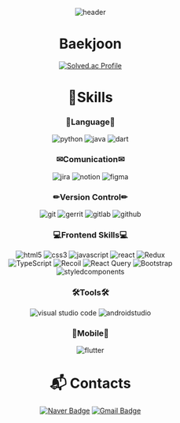 <div align=center>

![header](https://capsule-render.vercel.app/api?type=waving&color=0:008000,100:81c147&height=200&section=header&text=Jeong%20SooWan%20😁&fontSize=55)

# Baekjoon
[![Solved.ac Profile](http://mazassumnida.wtf/api/v2/generate_badge?boj=krkdhs6240)](https://solved.ac/krkdhs6240/)<br>  


# 💪Skills
### 📖Language📖
<img src="https://img.shields.io/badge/python-3670A0?style=for-the-badge&logo=python&logoColor=white" alt="python" />
<img src="https://img.shields.io/badge/Java-ED8B00?style=for-the-badge&logo=openjdk&logoColor=white" alt="java" />
<img src="https://img.shields.io/badge/Dart-0175C2?style=for-the-badge&logo=Dart&logoColor=white" alt="dart" />

### ✉Comunication✉
<img src="https://img.shields.io/badge/Jira-0052CC?style=for-the-badge&logo=Jira&logoColor=white" alt="jira" />
<img src="https://img.shields.io/badge/Notion-000000?style=for-the-badge&logo=Notion&logoColor=white" alt="notion" />
<img src="https://img.shields.io/badge/Figma-F24E1E?style=for-the-badge&logo=Figma&logoColor=white" alt="figma" />

### ✏Version Control✏
<img src="https://img.shields.io/badge/Git-F05032?style=for-the-badge&logo=Git&logoColor=white" alt="git" />
<img src="https://img.shields.io/badge/Gerrit-EEEEEE?style=for-the-badge&logo=Gerrit&logoColor=white" alt="gerrit" />
<img src="https://img.shields.io/badge/Gitlab-FC6D26?style=for-the-badge&logo=Gitlab&logoColor=white" alt="gitlab" />
<img src="https://img.shields.io/badge/Github-181717?style=for-the-badge&logo=Github&logoColor=white" alt="github" />

### 💻Frontend Skills💻
<img src="https://img.shields.io/badge/HTML5-E34F26?style=for-the-badge&logo=HTML5&logoColor=white" alt="html5" />
<img src="https://img.shields.io/badge/CSS3-1572B6?style=for-the-badge&logo=CSS3&logoColor=white" alt="css3" />
<img src="https://img.shields.io/badge/JavaScript-F7DF1E?style=for-the-badge&logo=JavaScript&logoColor=white" alt="javascript" />
<img src="https://img.shields.io/badge/React-61DAFB?style=for-the-badge&logo=React&logoColor=white" alt="react" />
<img src="https://img.shields.io/badge/Redux-764ABC?style=for-the-badge&logo=Redux&logoColor=white" alt="Redux" /> <br />
<img src="https://img.shields.io/badge/TypeScript-3178C6?style=for-the-badge&logo=TypeScript&logoColor=white" alt="TypeScript" />
<img src="https://img.shields.io/badge/Recoil-3578E5?style=for-the-badge&logo=Recoil&logoColor=white" alt="Recoil" />
<img src="https://img.shields.io/badge/React Query-FF4154?style=for-the-badge&logo=React Query&logoColor=white" alt="React Query" />
<img src="https://img.shields.io/badge/Bootstrap-7952B3?style=for-the-badge&logo=Bootstrap&logoColor=white" alt="Bootstrap" /> <br />
<img src="https://img.shields.io/badge/styledcomponents-DB7093?style=for-the-badge&logo=styledcomponents&logoColor=white" alt="styledcomponents" />

### 🛠Tools🛠
<img src="https://img.shields.io/badge/visual studio code-007ACC?style=for-the-badge&logo=visual studio code&logoColor=white" alt="visual studio code" />
<img src="https://img.shields.io/badge/androidstudio-3DDC84?style=for-the-badge&logo=androidstudio&logoColor=white" alt="androidstudio" />

### 📱Mobile📱
<img src="https://img.shields.io/badge/flutter-02569B?style=for-the-badge&logo=flutter&logoColor=white" alt="flutter" />

# :mailbox_with_mail: Contacts
[![Naver Badge](https://img.shields.io/badge/Naver-03C75A?style=flat-square&logo=Naver&logoColor=white&link=mailto:krkdhs6240@naver.com)](mailto:krkdhs6240@naver.com)
[![Gmail Badge](https://img.shields.io/badge/Gmail-d14836?style=flat-square&logo=Gmail&logoColor=white&link=mailto:krkdhs3333@gmail.com)](mailto:krkdhs3333@gmail.com) 

</div>
